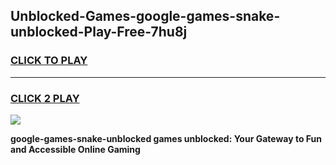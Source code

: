 
## Unblocked-Games-google-games-snake-unblocked-Play-Free-7hu8j
<h3>
<a href="https://premium76.site?title=google-games-snake-unblocked&ref=19M">CLICK TO PLAY</a></h3>
<hr>

<h3>
<a href="https://premium76.site?title=google-games-snake-unblocked&ref=19M">CLICK 2 PLAY</a>
  
</h3>

<a href="https://premium76.site?title=google-games-snake-unblocked&ref=19M"><img src="https://clearcache.store/games.png"></a>


**google-games-snake-unblocked games unblocked: Your Gateway to Fun and Accessible Online Gaming**
